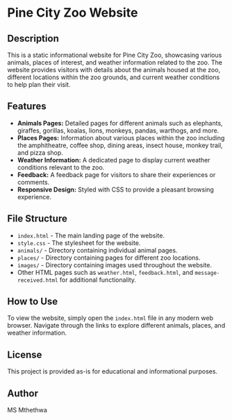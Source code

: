 # Pine City Zoo Website

## Description
This is a static informational website for Pine City Zoo, showcasing various animals, places of interest, and weather information related to the zoo. The website provides visitors with details about the animals housed at the zoo, different locations within the zoo grounds, and current weather conditions to help plan their visit.

## Features
- **Animals Pages:** Detailed pages for different animals such as elephants, giraffes, gorillas, koalas, lions, monkeys, pandas, warthogs, and more.
- **Places Pages:** Information about various places within the zoo including the amphitheatre, coffee shop, dining areas, insect house, monkey trail, and pizza shop.
- **Weather Information:** A dedicated page to display current weather conditions relevant to the zoo.
- **Feedback:** A feedback page for visitors to share their experiences or comments.
- **Responsive Design:** Styled with CSS to provide a pleasant browsing experience.

## File Structure
- `index.html` - The main landing page of the website.
- `style.css` - The stylesheet for the website.
- `animals/` - Directory containing individual animal pages.
- `places/` - Directory containing pages for different zoo locations.
- `images/` - Directory containing images used throughout the website.
- Other HTML pages such as `weather.html`, `feedback.html`, and `message-received.html` for additional functionality.

## How to Use
To view the website, simply open the `index.html` file in any modern web browser. Navigate through the links to explore different animals, places, and weather information.

## License
This project is provided as-is for educational and informational purposes.

## Author
MS Mthethwa
